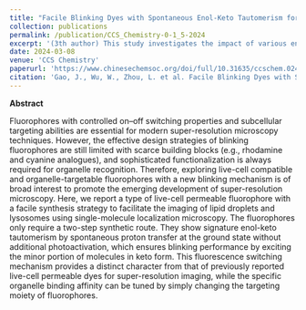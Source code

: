 ```yaml
---
title: "Facile Blinking Dyes with Spontaneous Enol-Keto Tautomerism for Super-Resolution Imaging of Subcellular Targets"
collection: publications
permalink: /publication/CCS_Chemistry-0-1_5-2024
excerpt: '(3th author) This study investigates the impact of various environmental factors on plant growth. By analyzing data from multiple experiments, researchers found that light intensity, soil quality, and water availability significantly influence plant development. The findings suggest that optimizing these factors can enhance agricultural productivity and sustainability.'
date: 2024-03-08
venue: 'CCS Chemistry'
paperurl: 'https://www.chinesechemsoc.org/doi/full/10.31635/ccschem.024.202303818'
citation: 'Gao, J., Wu, W., Zhou, L. et al. Facile Blinking Dyes with Spontaneous Enol-Keto Tautomerism for Super-Resolution Imaging of Subcellular Targets. CCS Chemistry 0, 1-5 (2024). https://doi.org/10.31635/ccschem.024.202303818'
---
```


**Abstract**

Fluorophores with controlled on–off switching properties and subcellular targeting abilities are essential for modern super-resolution microscopy techniques. However, the effective design strategies of blinking fluorophores are still limited with scarce building blocks (e.g., rhodamine and cyanine analogues), and sophisticated functionalization is always required for organelle recognition. Therefore, exploring live-cell compatible and organelle-targetable fluorophores with a new blinking mechanism is of broad interest to promote the emerging development of super-resolution microscopy. Here, we report a type of live-cell permeable fluorophore with a facile synthesis strategy to facilitate the imaging of lipid droplets and lysosomes using single-molecule localization microscopy. The fluorophores only require a two-step synthetic route. They show signature enol-keto tautomerism by spontaneous proton transfer at the ground state without additional photoactivation, which ensures blinking performance by exciting the minor portion of molecules in keto form. This fluorescence switching mechanism provides a distinct character from that of previously reported live-cell permeable dyes for super-resolution imaging, while the specific organelle binding affinity can be tuned by simply changing the targeting moiety of fluorophores.
